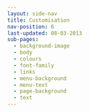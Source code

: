 ```yaml
---
layout: side-nav
title: Customisation
nav-position: 6
last-updated: 08-03-2013
sub-pages:
  - background-image
  - body
  - colours
  - font-family
  - links
  - menu-background
  - menu-text
  - page-background
  - text
---
```



<!-- This Page exists for the creation of the sub-menu only and is not displayed on the site -->